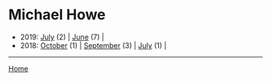 # Michael Howe

  * 2019: 
      [July](./michael-howe-2019-07.md) (2) | 
      [June](./michael-howe-2019-06.md) (7) | 
  * 2018: 
      [October](./michael-howe-2018-10.md) (1) | 
      [September](./michael-howe-2018-09.md) (3) | 
      [July](./michael-howe-2018-07.md) (1) | 

----

[Home](../)
